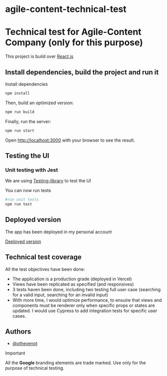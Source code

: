 # agile-content-technical-test
Technical test for Agile-Content Company (only for this purpose)
=======
This project is build over [React.js](https://react.dev/)


## Install dependencies, build the project and run it

Install dependencies

```bash
npm install
```

Then, build an optimized version:

```bash
npm run build
```

Finally, run the server:

```bash
npm run start
```

Open [http://localhost:3000](http://localhost:3000) with your browser to see the result.

## Testing the UI

### Unit testing with Jest

We are using [Testing-library](https://testing-library.com/) to test the UI

You can now run tests

```bash
#run unit tests
npm run test
```

## Deployed version

The app has been deployed in my personal account

[Deployed version](https://agile-content-technical-test.vercel.app/)

## Technical test coverage
All the test objectives have been done:
* The application is a production grade (deployed in Vercel)
* Views have been replicated as specified (and responsives)
* 3 tests haven been done, including two testing full user case (searching for a valid input, searching for an invalid input)
* With more time, I would optimize performance, to ensuire that views and components must be renderer only when specific props or states are updated. I would use Cypress to add integration tests for specific user cases.

## Authors

- [@xthevenot](https://github.com/xthevenot)

> [!IMPORTANT]  
> All the **Google** branding elements are trade marked. Use only for the purpose of technical testing.